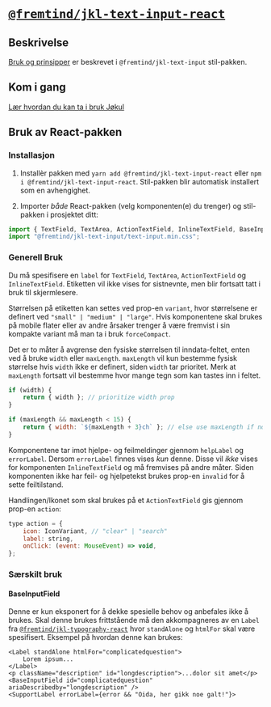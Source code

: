 # [`@fremtind/jkl-text-input-react`](https://fremtind.github.io/jokul/components/textfield/)

## Beskrivelse

[Bruk og prinsipper](https://fremtind.github.io/jokul/components/textfield/) er beskrevet i `@fremtind/jkl-text-input` stil-pakken.

## Kom i gang

[Lær hvordan du kan ta i bruk Jøkul](https://fremtind.github.io/jokul/developer/getting-started/)

## Bruk av React-pakken

### Installasjon

1. Installèr pakken med `yarn add @fremtind/jkl-text-input-react` eller `npm i @fremtind/jkl-text-input-react`. Stil-pakken blir automatisk installert som en avhengighet.

2. Importer _både_ React-pakken (velg komponenten(e) du trenger) og stil-pakken i prosjektet ditt:

```js
import { TextField, TextArea, ActionTextField, InlineTextField, BaseInputField } from "@fremtind/jkl-text-input-react";
import "@fremtind/jkl-text-input/text-input.min.css";
```

### Generell Bruk

Du må spesifisere en `label` for `TextField`, `TextArea`, `ActionTextField` og `InlineTextField`. Etiketten vil ikke vises for sistnevnte, men blir fortsatt tatt i bruk til skjermlesere.

Størrelsen på etiketten kan settes ved prop-en `variant`, hvor størrelsene er definert ved `"small" | "medium" | "large"`. Hvis komponentene skal brukes på mobile flater eller av andre årsaker trenger å være fremvist i sin kompakte variant må man ta i bruk `forceCompact`.

Det er to måter å avgrense den fysiske størrelsen til inndata-feltet, enten ved å bruke `width` eller `maxLength`. `maxLength` vil kun bestemme fysisk størrelse hvis `width` ikke er definert, siden `width` tar prioritet. Merk at `maxLength` fortsatt vil bestemme hvor mange tegn som kan tastes inn i feltet.

```jsx
if (width) {
    return { width }; // prioritize width prop
}

if (maxLength && maxLength < 15) {
    return { width: `${maxLength + 3}ch` }; // else use maxLength if not large
}
```

Komponentene tar imot hjelpe- og feilmeldinger gjennom `helpLabel` og `errorLabel`. Dersom `errorLabel` finnes vises _kun_ denne. Disse vil _ikke_ vises for komponenten `InlineTextField` og må fremvises på andre måter. Siden komponenten ikke har feil- og hjelpetekst brukes prop-en `invalid` for å sette feiltilstand.

Handlingen/Ikonet som skal brukes på et `ActionTextField` gis gjennom prop-en `action`:

```jsx
type action = {
    icon: IconVariant, // "clear" | "search"
    label: string,
    onClick: (event: MouseEvent) => void,
};
```

### Særskilt bruk

#### BaseInputField

Denne er kun eksponert for å dekke spesielle behov og anbefales ikke å brukes.
Skal denne brukes frittstående må den akkompagneres av en `Label` fra [`@fremtind/jkl-typography-react`](https://fremtind.github.io/jokul/components/typography/) hvor `standAlone` og `htmlFor` skal være spesifisert. Eksempel på hvordan denne kan brukes:

```tsx
<Label standAlone htmlFor="complicatedquestion">
    Lorem ipsum...
</Label>
<p className="description" id="longdescription">...dolor sit amet</p>
<BaseInputField id="complicatedquestion" ariaDescribedby="longdescription" />
<SupportLabel errorLabel={error && "Oida, her gikk noe galt!"}>
```
